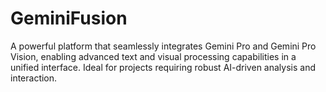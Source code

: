 # GeminiFusion
A powerful platform that seamlessly integrates Gemini Pro and Gemini Pro Vision, enabling advanced text and visual processing capabilities in a unified interface. Ideal for projects requiring robust AI-driven analysis and interaction.
